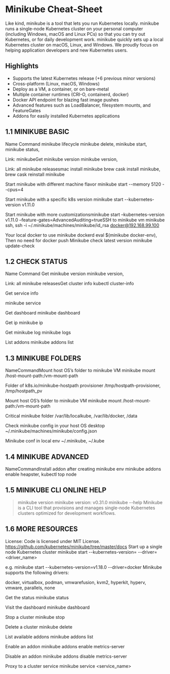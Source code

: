 # Minikube Cheat-Sheet

Like kind, minikube is a tool that lets you run Kubernetes locally. minikube runs a single-node Kubernetes cluster on your personal computer (including Windows, macOS and Linux PCs) so that you can try out Kubernetes, or for daily development work.
minikube quickly sets up a local Kubernetes cluster on macOS, Linux, and Windows. We proudly focus on helping application developers and new Kubernetes users.


## Highlights
- Supports the latest Kubernetes release (+6 previous minor versions)
- Cross-platform (Linux, macOS, Windows)
- Deploy as a VM, a container, or on bare-metal
- Multiple container runtimes (CRI-O, containerd, docker)
- Docker API endpoint for blazing fast image pushes
- Advanced features such as LoadBalancer, filesystem mounts, and FeatureGates
- Addons for easily installed Kubernetes applications

## 1.1 MINIKUBE BASIC
Name Command minikube lifecycle
minikube delete, minikube start, minikube status,

Link: minikubeGet minikube version
minikube version,

Link: all minikube releasesmac install minikube
brew cask install minikube, brew cask reinstall minikube

Start minikube with different machine flavor
minikube start --memory 5120 --cpus=4

Start minikube with a specific k8s version
minikube start --kubernetes-version v1.11.0

Start minikube with more customizationsminikube start –kubernetes-version v1.11.0 –feature-gates=AdvancedAuditing=trueSSH to minikube vm
minikube ssh, ssh -i ~/.minikube/machines/minikube/id_rsa docker@192.168.99.100

Your local docker to use minikube dockerd
eval $(minikube docker-env),
Then no need for docker push
Minikube check latest version
minikube update-check

## 1.2 CHECK STATUS
Name Command Get minikube version
minikube version,

Link: all minikube releasesGet cluster info
kubectl cluster-info

Get service info

minikube service <srv-name>

Get dashboard
minikube dashboard

Get ip
minikube ip

Get minikube log
minikube logs

List addons
minikube addons list

## 1.3 MINIKUBE FOLDERS
NameCommandMount host OS’s folder to minikube VM
minikube mount /host-mount-path:/vm-mount-path

Folder of k8s.io/minikube-hostpath provisioner
/tmp/hostpath-provisioner, /tmp/hostpath_pv

Mount host OS’s folder to minikube VM
minikube mount /host-mount-path:/vm-mount-path

Critical minikube folder
/var/lib/localkube, /var/lib/docker, /data

Check minikube config in your host OS desktop
~/.minikube/machines/minikube/config.json

Minikube conf in local env
~/.minikube, ~/.kube

## 1.4 MINIKUBE ADVANCED
NameCommandInstall addon after creating minikube env
minikube addons enable heapster, kubectl top node

## 1.5 MINIKUBE CLI ONLINE HELP
> minikube version
minikube version: v0.31.0
> minikube --help
Minikube is a CLI tool that provisions and manages single-node Kubernetes clusters optimized for development workflows.

## 1.6 MORE RESOURCES
License: Code is licensed under MIT License.
https://github.com/kubernetes/minikube/tree/master/docs
Start up a single node Kubernetes cluster
minikube start --kubernetes-version=<version> --driver=<driver_name>

e.g.
minikube start --kubernetes-version=v1.18.0 --driver=docker
Minikube supports the following drivers:

docker, virtualbox, podman, vmwarefusion, kvm2, hyperkit, hyperv, vmware, parallels, none

Get the status
minikube status

Visit the dashboard
minikube dashboard

Stop a cluster
minikube stop

Delete a cluster
minikube delete

List available addons
minikube addons list

Enable an addon
minikube addons enable metrics-server

Disable an addon
minikube addons disable metrics-server

Proxy to a cluster service
minikube service <service_name>